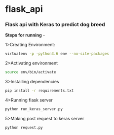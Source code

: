 # flask_api
### Flask api with Keras to predict dog breed

**Steps for running** -


1>Creating Environment:
```sh
virtualenv -p -python3.6 env --no-site-packages 
```
2>Activating environment
```sh
source env/bin/activate
```
3>Installing dependencies
```sh
pip install -r requirements.txt
```
4>Running flask server
```sh
python run_keras_server.py
```
5>Making post request to keras server
```sh
python request.py
```
